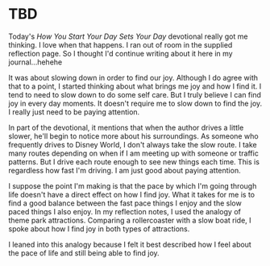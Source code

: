 # TBD

Today's *How You Start Your Day Sets Your Day* devotional really got me thinking. I love when that happens. I ran out of room in the supplied reflection page. So I thought I'd continue writing about it here in my journal...hehehe

It was about slowing down in order to find our joy. Although I do agree with that to a point, I started thinking about what brings me joy and how I find it. I tend to need to slow down to do some self care. But I truly believe I can find joy in every day moments. It doesn't require me to slow down to find the joy. I really just need to be paying attention.

In part of the devotional, it mentions that when the author drives a little slower, he'll begin to notice more about his surroundings. As someone who frequently drives to Disney World, I don't always take the slow route. I take many routes depending on when if I am meeting up with someone or traffic patterns. But I drive each route enough to see new things each time. This is regardless how fast I'm driving. I am just good about paying attention.

I suppose the point I'm making is that the pace by which I'm going through life doesn't have a direct effect on how I find joy. What it takes for me is to find a good balance between the fast pace things I enjoy and the slow paced things I also enjoy. In my reflection notes, I used the analogy of theme park attractions. Comparing a rollercoaster with a slow boat ride, I spoke about how I find joy in both types of attractions.

I leaned into this analogy because I felt it best described how I feel about the pace of life and still being able to find joy.